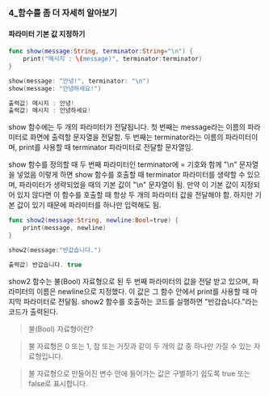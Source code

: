 ### 4_함수를 좀 더 자세히 알아보기


#### 파라미터 기본 값 지정하기

```swift
func show(message:String, terminator:String="\n") {
    print("메시지 : \(message)", terminator:terminator)
}

show(message: "안녕!", terminator: "\n")
show(message: "안녕하세요!")

출력값) 메시지 : 안녕!
출력값) 메시지 : 안녕하세요!
```
show 함수에는 두 개의 파라미터가 전달됩니다. 첫 번째는 message라는 이름의 파라미터로 화면에 출력할 문자열을 전달함.
두 번째는 terminator라는 이름의 파라미터이며, print를 사용할 때 terminator 파라미터로 전달할 문자열임.

show 함수를 정의할 때 두 번째 파라미터인 terminator에 = 기호와 함께 "\n" 문자열을 넣었음
이렇게 하면 show 함수를 호출할 때 terminator 파라미터를 생략할 수 있으며, 파라미터가 생략되었을 때의 기본 값이 "\n" 문자열이 됨.
만약 이 기본 값이 지정되어 있지 않다면 이 함수를 호출할 때 항상 두 개의 파라미터 값을 전달해야 함. 하지만 기본 값이 있기 때문에 파라미터를 하나만 입력해도 됨.

```swift
func show2(message:String, newline:Bool=true) {
    print(message, newline)
}

show2(message:"반갑습니다.")

출력값) 반갑습니다. true
```
show2 함수는 불(Bool) 자료형으로 된 두 번째 파라미터의 값을 전달 받고 있으며, 파라미터의 이름은 newline으로 지정했다.
이 값은 그 함수 안에서 print를 사용할 때 마지막 파라미터로 전달됨.
show2 함수를 호출하는 코드를 실행하면 "반갑습니다."라는 코드가 출력된다.

> 불(Bool) 자료형이란?

> 불 자료형은 0 또는 1, 참 또는 거짓과 같이 두 개의 값 중 하나만 가질 수 있는 자료형입니다.

> 불 자료형으로 만들어진 변수 안에 들어가는 값은 구별하기 쉽도록 true 또는 false로 표시합니다.
